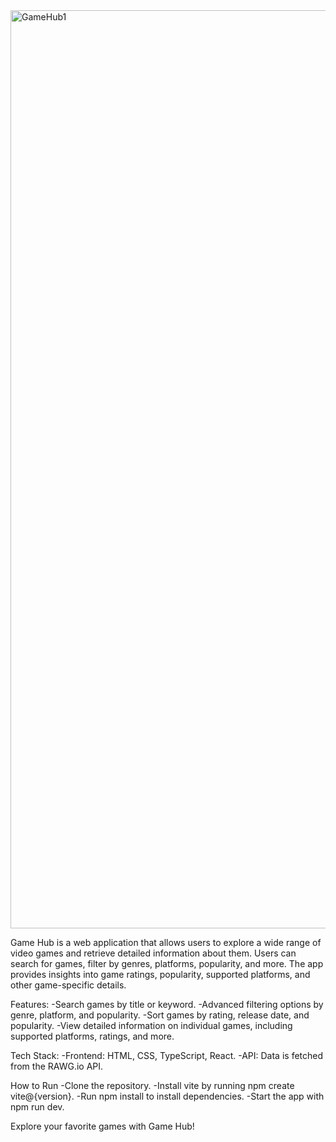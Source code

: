 <img width="1469" alt="GameHub1" src="https://github.com/user-attachments/assets/9e9c7b88-048b-4408-bb1d-8541d1f4f00b">


Game Hub is a web application that allows users to explore a wide range of video games and retrieve detailed information about them. Users can search for games, filter by genres, platforms, popularity, and more. The app provides insights into game ratings, popularity, supported platforms, and other game-specific details.

Features:
-Search games by title or keyword.
-Advanced filtering options by genre, platform, and popularity.
-Sort games by rating, release date, and popularity.
-View detailed information on individual games, including supported platforms, ratings, and more.

Tech Stack:
-Frontend: HTML, CSS, TypeScript, React.
-API: Data is fetched from the RAWG.io API.

How to Run
-Clone the repository.
-Install vite by running npm create vite@{version}.
-Run npm install to install dependencies.
-Start the app with npm run dev.

Explore your favorite games with Game Hub!

